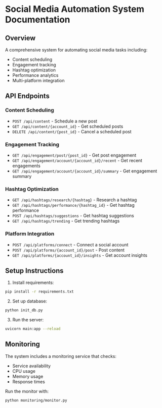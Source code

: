 # Social Media Automation System Documentation

## Overview
A comprehensive system for automating social media tasks including:
- Content scheduling
- Engagement tracking
- Hashtag optimization
- Performance analytics
- Multi-platform integration

## API Endpoints

### Content Scheduling
- `POST /api/content` - Schedule a new post
- `GET /api/content/{account_id}` - Get scheduled posts
- `DELETE /api/content/{post_id}` - Cancel a scheduled post

### Engagement Tracking
- `GET /api/engagement/post/{post_id}` - Get post engagement
- `GET /api/engagement/account/{account_id}/recent` - Get recent engagements
- `GET /api/engagement/account/{account_id}/summary` - Get engagement summary

### Hashtag Optimization
- `GET /api/hashtags/research/{hashtag}` - Research a hashtag
- `GET /api/hashtags/performance/{hashtag_id}` - Get hashtag performance
- `POST /api/hashtags/suggestions` - Get hashtag suggestions
- `GET /api/hashtags/trending` - Get trending hashtags

### Platform Integration
- `POST /api/platforms/connect` - Connect a social account
- `POST /api/platforms/{account_id}/post` - Post content
- `GET /api/platforms/{account_id}/insights` - Get account insights

## Setup Instructions

1. Install requirements:
```bash
pip install -r requirements.txt
```

2. Set up database:
```bash
python init_db.py
```

3. Run the server:
```bash
uvicorn main:app --reload
```

## Monitoring
The system includes a monitoring service that checks:
- Service availability
- CPU usage
- Memory usage
- Response times

Run the monitor with:
```bash
python monitoring/monitor.py
```